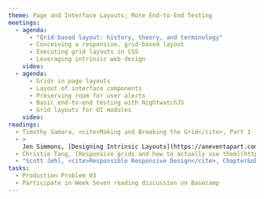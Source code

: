 ```yaml
---
theme: Page and Interface Layouts; More End-to-End Testing
meetings:
  - agenda:
      - "Grid-based layout: history, theory, and terminology"
      - Conceiving a responsive, grid-based layout
      - Executing grid layouts in CSS
      - Leveraging intrinsic web design
    video:
  - agenda:
      - Grids in page layouts
      - Layout of interface components
      - Preserving room for user alerts
      - Basic end-to-end testing with NightwatchJS
      - Grid layouts for UI modules
    video:
readings:
  - Timothy Samara, <cite>Making and Breaking the Grid</cite>, Part 1 (pp. 10–123)
  - >
    Jen Simmons, [Designing Intrinsic Layouts](https://aneventapart.com/news/post/designing-intrinsic-layouts-aea-video) (video, 59 minutes)
  - Christie Tang, [Responsive grids and how to actually use them](https://uxdesign.cc/responsive-grids-and-how-to-actually-use-them-970de4c16e01)
  - "Scott Jehl, <cite>Responsible Responsive Design</cite>, Chapter&nbsp;3"
tasks:
  - Production Problem 03
  - Participate in Week Seven reading discussion on Basecamp
---
```

